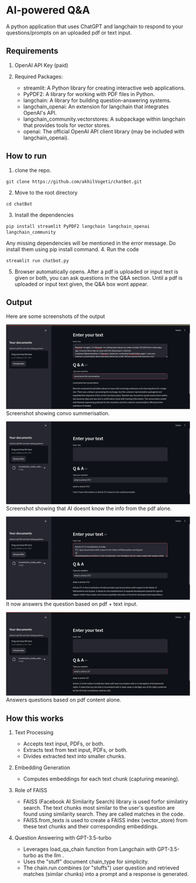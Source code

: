 # AI-powered Q&A 

A python application that uses ChatGPT and langchain to respond to your questions/prompts on an uploaded pdf or text input.

## Requirements
1. OpenAI API Key (paid)
2. Required Packages:  

    - streamlit: A Python library for creating interactive web applications.
    - PyPDF2: A library for working with PDF files in Python.
    - langchain: A library for building question-answering systems.
    - langchain_openai: An extension for langchain that integrates OpenAI's API.
    - langchain_community.vectorstores: A subpackage within langchain that provides tools for vector stores.
    - openai: The official OpenAI API client library (may be included with langchain_openai).

## How to run
1. clone the repo.
````
git clone https://github.com/akhilVogeti/chatBot.git 
````
2. Move to the root directory
````
cd chatBot
````
3. Install the dependencies 
````
pip install streamlit PyPDF2 langchain langchain_openai langchain_community
````
Any missing dependencies will be mentioned in the error message. Do install them using pip install command.
4. Run the code
````
streamlit run chatbot.py
````
5. Browser automatically opens. After a pdf is uploaded or input text is given or both, you can ask questions in the Q&A section. Until a pdf is uploaded or input text given, the Q&A box wont appear. 

## Output 
Here are some screenshots of the output

![screenshot1.jpg](screenshot1.jpg)
Screenshot showing convo summerisation.




![Screenshot2.jpg](Screenshot2.jpg)
Screenshot showing that AI doesnt know the info from the pdf alone.




![screenshot3.jpg](screenshot3.jpg)
It now answers the question based on pdf + text input.




![screenshot4.png](screenshot4.png)
Answers questions based on pdf content alone.



## How this works
1. Text Processing <br>
    * Accepts text input, PDFs, or both. <br>
    * Extracts text from text input, PDFs, or both. <br>
    * Divides extracted text into smaller chunks. <br>

2. Embedding Generation <br>
    * Computes embeddings for each text chunk (capturing meaning). <br>

3. Role of FAISS <br>
    * FAISS (Facebook AI Similarity Search) library is used forfor similatiry search. The text chunks most similar to the user's question are found using similarity             search. They are called matches in the code. <br>
    * FAISS.from_texts is used to create a FAISS index (vector_store) from these text chunks and their corresponding embeddings. <br>
      
4. Question Answering with GPT-3.5-turbo <br>
    * Leverages load_qa_chain function from Langchain with GPT-3.5-turbo as the llm . <br>
    * Uses the "stuff" document chain_type for simplicity. <br>
    * The chain.run combines (or "stuffs")  user question and retrieved matches (similar chunks) into a prompt and a response is generated. <br>
  
